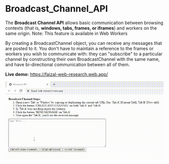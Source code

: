 # Broadcast_Channel_API

The **Broadcast Channel API** allows basic communication between browsing contexts (that is, **windows, tabs, frames, or iframes**) and workers on the same origin.  Note: This feature is available in Web Workers

By creating a BroadcastChannel object, you can receive any messages that are posted to it. You don't have to maintain a reference to the frames or workers you wish to communicate with: they can "subscribe" to a particular channel by constructing their own BroadcastChannel with the same name, and have bi-directional communication between all of them.

**Live demo:** https://faizal-web-research.web.app/

![](img/faizal_web_broadcast_demo.gif)

